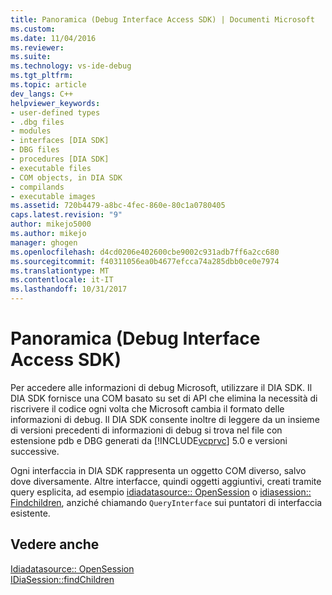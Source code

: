 ```yaml
---
title: Panoramica (Debug Interface Access SDK) | Documenti Microsoft
ms.custom: 
ms.date: 11/04/2016
ms.reviewer: 
ms.suite: 
ms.technology: vs-ide-debug
ms.tgt_pltfrm: 
ms.topic: article
dev_langs: C++
helpviewer_keywords:
- user-defined types
- .dbg files
- modules
- interfaces [DIA SDK]
- DBG files
- procedures [DIA SDK]
- executable files
- COM objects, in DIA SDK
- compilands
- executable images
ms.assetid: 720b4479-a8bc-4fec-860e-80c1a0780405
caps.latest.revision: "9"
author: mikejo5000
ms.author: mikejo
manager: ghogen
ms.openlocfilehash: d4cd0206e402600cbe9002c931adb7ff6a2cc680
ms.sourcegitcommit: f40311056ea0b4677efcca74a285dbb0ce0e7974
ms.translationtype: MT
ms.contentlocale: it-IT
ms.lasthandoff: 10/31/2017
---
```

# <a name="overview-debug-interface-access-sdk"></a>Panoramica (Debug Interface Access SDK)
Per accedere alle informazioni di debug Microsoft, utilizzare il DIA SDK. Il DIA SDK fornisce una COM basato su set di API che elimina la necessità di riscrivere il codice ogni volta che Microsoft cambia il formato delle informazioni di debug. Il DIA SDK consente inoltre di leggere da un insieme di versioni precedenti di informazioni di debug si trova nel file con estensione pdb e DBG generati da [!INCLUDE[vcprvc](../../code-quality/includes/vcprvc_md.md)] 5.0 e versioni successive.  
  
 Ogni interfaccia in DIA SDK rappresenta un oggetto COM diverso, salvo dove diversamente. Altre interfacce, quindi oggetti aggiuntivi, creati tramite query esplicita, ad esempio [idiadatasource:: OpenSession](../../debugger/debug-interface-access/idiadatasource-opensession.md) o [idiasession:: Findchildren](../../debugger/debug-interface-access/idiasession-findchildren.md), anziché chiamando `QueryInterface` sui puntatori di interfaccia esistente.  
  
## <a name="see-also"></a>Vedere anche  
 [Idiadatasource:: OpenSession](../../debugger/debug-interface-access/idiadatasource-opensession.md)   
 [IDiaSession::findChildren](../../debugger/debug-interface-access/idiasession-findchildren.md)